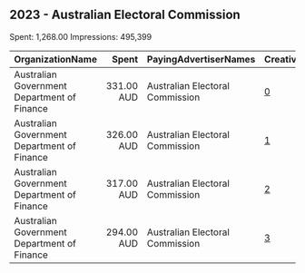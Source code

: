 ## 2023 - Australian Electoral Commission 
Spent: 1,268.00
Impressions: 495,399

|OrganizationName|Spent|PayingAdvertiserNames|CreativeUrls|Impressions|Genders|AgeBrackets|CountryCodes|BillingAddresses|CandidateBallotInformation|
|:---|---:|:---|:---|---:|:---|:---|:---|:---|:---|
|Australian Government Department of Finance|331.00 AUD|Australian Electoral Commission|[0](https://www.snap.com/political-ads/asset/bb721f1a8eaad4cfd5f65aef10972a3913efdf3b3a3039c18fa5aaafe030ab9e?mediaType=mp4)|128,893||16-24|australia|"100 Chalmers Street,Surry Hills,2010,AU"||
|Australian Government Department of Finance|326.00 AUD|Australian Electoral Commission|[1](https://www.snap.com/political-ads/asset/0bb578a87367f33477008850995ad161e3f6a010c51f2ccf49e596af48de7569?mediaType=mp4)|127,549||16-24|australia|"100 Chalmers Street,Surry Hills,2010,AU"||
|Australian Government Department of Finance|317.00 AUD|Australian Electoral Commission|[2](https://www.snap.com/political-ads/asset/652c9f085c054f9b2276033d3be89216febfa2145fa05f47c1a2dacad514dac8?mediaType=mp4)|123,869||16-24|australia|"100 Chalmers Street,Surry Hills,2010,AU"||
|Australian Government Department of Finance|294.00 AUD|Australian Electoral Commission|[3](https://www.snap.com/political-ads/asset/82882fc78cd8883a0275d0f5d6ba86219c165ad7d428f4d0a76a7871d5e9edae?mediaType=mp4)|115,088||16-24|australia|"100 Chalmers Street,Surry Hills,2010,AU"||
